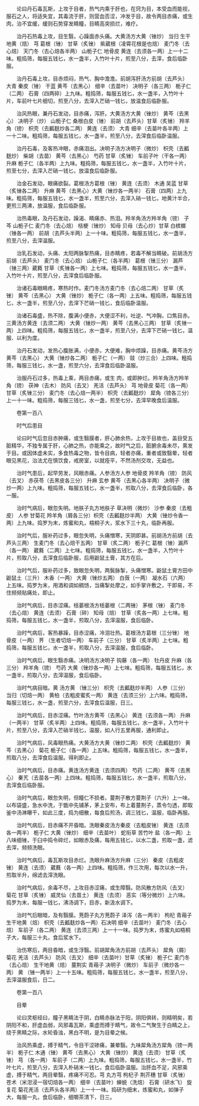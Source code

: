 <!-- { "loadSidebar": true } -->
　　论曰丹石毒瓦斯，上攻于目者，热气内乘于肝也，在窍为目，本受血而能视，服石之人，将适失宜，其毒流于肝，则营血否涩，冲发于目，故令两目赤痛，或生 肉，治不宜缓，缓则石势穿发睛瞳，目睛高突损烂，难疗。

　　治丹石热毒上攻，目生翳，心躁面赤头痛。大黄汤方大黄（锉炒） 当归 生干地黄（焙） 芎 葛根（锉） 甘草（炙锉） 紫葳根（凌霄花根是也焙） 麦门冬（去心焙） 天门冬（去心焙各半两） 山栀子仁 地骨皮 黄连（去须各一两）上一十二味。粗捣筛，每服五钱匕，水一盏半，入竹叶十片，煎至八分，去滓，食后临卧服。

　　治丹石毒上攻，目赤烦闷，热气、胸中澹澹。前胡泻肝汤方前胡（去芦头） 大青 秦皮（锉） 干蓝 黄芩（去黑心） 细辛（去苗叶） 决明子（各三两） 栀子仁（二两） 石膏（四两碎）上九味。粗捣筛，每服五钱匕，水一盏半，入竹叶十片，车前叶七片细切，煎至八分，去滓入芒硝一钱匕，放温食后临卧服。

　　治风热眼，兼丹石发动，目赤痛，泻肝。大黄汤方大黄（锉炒） 黄芩（去黑心） 决明子（炒） 山栀子仁 桑根白皮（锉） 前胡（去芦头）甘草（炙锉） 羚羊角（镑） 枳壳（去瓤麸炒各二两） 黄连（去须） 大青 细辛（去苗叶各半两）上一十二味。粗捣筛，每服五钱匕，水一盏半，煎至八分，去滓食后临卧温服。

　　治丹石毒，及客热冲眼，赤痛泪出。决明子汤方决明子（微炒） 枳壳（去瓤麸炒） 柴胡（去苗） 黄芩（去黑心） 芍药 甘草（炙锉） 车前子叶（干各一两） 升麻 栀子仁（各半两）上九味。粗捣筛，每服五钱匕，水一盏半，入竹叶十片，煎至七分，去滓入芒硝一钱匕，放温食后临卧服。

　　治金石发动，眼痛欲裂。葛根汤方葛根（锉） 黄连（去须） 木通 吴蓝 甘草（炙锉各二两） 升麻 黄芩（去黑心）大黄（锉炒各一两半） 石膏（四两）上九味。粗捣筛，每服五钱匕，水一盏半，煎至六分，去滓入硝一钱匕，地黄汁半合，更煎三两沸，放温服，食后临卧服。

　　治热毒眼，及丹石发动，躁渴、睛痛赤、热泪。羚羊角汤方羚羊角（镑） 子芩 山栀子仁 麦门冬（去心焙） 桔梗（锉炒） 知母 贝母（去心炒）甘草 白槟榔（锉各一两） 前胡（去芦头半两）上一十味。粗捣筛，每服五钱匕，水一盏半，煎至八分，去滓温服。

　　治乳石发动，头痛、太阳两脉掣热痛，目赤睛疼，若毒不解当睛破。前胡汤方前胡（去芦头） 麦门冬（去心焙） 山栀子仁（各半两） 葛根（锉三分） 漏芦（锉三两）葳蕤 甘草（炙锉各一两）上七味。粗捣筛，每服五钱匕，水一盏半，入竹叶十片，煎至八分，去滓食后临卧服。

　　治诸石毒眼睛疼，寒热时作。麦门冬汤方麦门冬（去心焙二两） 甘草（炙锉） 黄芩（去黑心） 大黄（锉炒） 栀子仁（各一两）上五味。粗捣筛，每服五钱匕，水一盏半，煎至八分，去滓下芒硝一钱匕，食后临卧温服。

　　治诸石毒盛，热不除，腹满小便赤，大便涩不利，吐逆、气冲胸，口焦目赤。三黄汤方黄连（去须二两） 大黄（锉炒一两） 黄芩（去黑心三两） 甘草（炙锉一两）上四味。粗捣筛，每服五钱匕，水一盏半，煎至八分，去滓下芒硝一钱匕，温服、以利为度。

　　治丹石发动，发热心腹胀满，小便赤，大便难，胸中烦躁，目赤痛。黄芩汤方黄芩（去黑心） 大黄（锉炒各二两） 栀子仁（一两） 豉（炒三合）上四味。粗捣筛，每服三钱匕，水一盏，煎至六分，去滓食后临卧温服。

　　治服丹石过多，热毒上乘，两目赤痛，或生 肉，或即肿烂。羚羊角汤方羚羊角（镑） 茯神（去木） 防风（去叉） 羌活（去芦头） 芎 地骨皮 菊花（各一两）甘草（炙锉三分） 麦门冬（去心焙一两半） 枳壳（去瓤麸炒） 犀角（镑各三分）上一十一味。粗捣筛，每服三钱匕，水一盏，煎至七分，去滓早晚食后温服。

　　卷第一百八

　　时气后患目

　　论曰时气后忽目赤肿痛，或生翳膜者，肝心肺余热，上攻于目故也，盖目受五脏精华，不独专属于肝，心肺之热，亦能乘之，故时气之后，脏腑余毒未尽，熏发于目。或因体虚未实，多食热毒之物，皆令目病，轻者亦痛，重者或致翳晕，轻者眼见黑花，治法尤在慎饮食，戒房室，以就痊平，不然汤剂交攻，无益也。

　　治时气患后，起早劳发，风眼赤痛。人参汤方人参 地骨皮 羚羊角（镑） 防风（去叉） 赤茯苓（去黑皮各三分） 升麻 玄参 黄芩（去黑心各半两） 决明子（微炒一两）上九味。粗捣筛，每服五钱匕，水一盏半，煎取八分，去滓食后临卧，各一服。

　　治时气病后，眼忽失明。地肤子丸方地肤子 草决明（微炒） 沙参 秦皮（去粗皮） 人参 甘菊花 羚羊角（屑各三分）枳壳（去瓤麸炒半两） 大黄（锉炒令香一两）上九味。捣罗为末，炼蜜和丸，梧桐子大，浆水下三十丸，临卧再服。

　　治时气后，服补药过多，眼忽失明，头痛憎寒，天阴即甚。前胡汤方前胡（去芦头三两） 生麦门冬（去心焙干五两） 甘草（炙二两） 栀子仁 葛根（锉）漏芦（各一两） 葳蕤（二两）上七味。粗捣筛，每服五钱匕，水一盏半，入竹叶十片，煎取八分，去滓食后临卧服，后用鼢鼠土膏，其方在后。

　　治时气后，服补药过多，致眼忽失明，两鬓脉掣，头痛憎寒。鼢鼠土膏方田中鼢鼠土（三升） 木香（一两） 大黄（锉炒五两） 白蔹（一两） 凝水石（六两）上五味。捣罗为末，用酒和调如稠饧，当痛掣处摩之，如手掌许敷之，干即易，不住频频贴痛处，即止。

　　治时气病后，目赤涩痛。栝蒌根汤方栝蒌根（二两锉） 茅根（锉） 麦门冬（去心焙） 黄连（去须） 石膏（碎） 知母（焙） 甘草（炙各一两）上七味。粗捣筛，每服五钱匕，水一盏半，煎取八分，去滓温服，食后临卧。

　　治时气病后，客热暴躁，目赤涩痛，冷泪壮热。葛根汤方葛根（三分锉） 地骨皮（一两） 荠 （生者切焙一两） 车前子（三分） 甘草（炙半两）上七味。粗捣筛，每服五钱匕，水一盏半，煎取八分，去滓温服，食后临卧。

　　治时气病后，眼生翳赤痛。决明汤方决明子 钩藤（各一两） 牡丹皮 升麻（各三分） 羚羊角（镑） 芍药 大黄（锉炒各一两）上七味。粗捣筛，每服五钱匕，水一盏半，煎取八分，去滓温服，食后临卧。

　　治时气病目暗。黄 汤方黄 （锉三分） 枳壳（去瓤麸炒半两） 人参（三分） 当归（切焙一两） 黄柏（去粗皮蜜炙一两） 黄连（去须三分）上六味。粗捣筛，每服三钱匕，水一盏，煎至六分，去滓食后温服，日三。

　　治时气病后，目赤涩痛。竹叶汤方黄芩（去黑心） 黄连（去须各一两） 升麻（一两半） 甘草（炙半两）上四味。粗捣筛，每服五钱匕，水一盏半，入竹叶十片，煎至八分，去滓入芒硝半钱匕，温服，如人行五里再服，通利即止。

　　治时气病后，风毒眼热痛。大黄汤方大黄（锉炒二两） 枳壳（去瓤麸炒） 黄芩（去黑心） 菊花 栀子仁（各一两）上五味。粗捣筛，每服五钱匕，水一盏半，煎取八分，去滓食后温服。得利即止。

　　治时气病后，目赤痛。黄连汤方黄连（去须四两） 芍药（二两） 黄芩（去黑心） 秦艽（去苗各一两）上四味。粗捣筛，每服五钱匕，水一盏半，煎取八分，去滓食后临卧服。

　　治时气病后，眼忽失明，但瞳仁不损者。蔓荆子散方蔓荆子（六升）上一味。以布袋盛，急水中洗，于甑中先铺茅，茅上安布，布上着蔓荆子，蒸令匀透，即取釜中汤淋曝干，如此三度，捣为细散，每食后煎汤，调三钱匕，温服，临卧再服。

　　治时气病后，目赤痛不开昏暗。洗眼秦皮汤方秦皮（去粗皮锉） 黄连（去须各一两半） 栀子仁 大黄（锉炒） 细辛（去苗叶） 蛇衔草 苦竹叶 盐（各一两）上八味细锉，于臼中捣令碎烂，如眼赤及痛，每用五钱匕，以水二盏，煎取一盏，滤去滓，频频洗眼。

　　治时气病后，毒瓦斯攻目赤烂。洗眼升麻汤方升麻（三分） 秦皮（去粗皮锉） 黄连（去须） 葳蕤（各一两）上四味。粗捣筛，作三次用，每次以水一升，煎取半升，绵滤去滓洗眼。

　　治时气病后，余毒不尽，上攻目赤涩痛，或生障翳。防风散方防风（去叉） 菊花 甘草（炙锉） 威灵仙（去苗土） 黄连（去须） 恶实（等分微炒）上六味。捣罗为末，每服一钱匕，沸汤调下，目赤，新汲水调下。

　　治时气后眼暗，及有翳膜。茺蔚子丸方茺蔚子 泽泻（各一两半） 枸杞 青葙子 生干地黄（焙） 枳壳（去瓤麸炒各一两）石决明 细辛（去苗叶） 麦门冬（去心焙） 车前子（各二两） 黄连（去须三两）上一十一味。捣罗为末，炼蜜丸如梧桐子大，每服三十丸，食后浆水下。

　　治伤寒后，两目昏暗，或生浮翳。前胡犀角汤方前胡（去芦头） 犀角（屑） 菊花 羌活（去芦头） 防风（去叉） 细辛（去苗叶）甘草（炙锉） 栀子仁 麦门冬（去心焙） 生干地黄（焙） 蔓荆实 青葙子 决明子（微炒） 车前子（微炒各一两） 黄 （锉一两半）上一十五味。粗捣筛，每服五钱匕，水一盏半，煎至八分，去滓温服食后，日二。

　　卷第一百八

　　目晕

　　论曰灵枢经曰，瞳子黑睛法于阴，白睛赤脉法于阳，阴阳俱转，则精明矣，若阴阳不和，肝虚血弱，风邪毒瓦斯，乘虚而搏于睛气，故令二气聚生于白睛之上，绕于黑睛之际，水轮昏浊，黑白不明，是为目晕之候。

　　治风热乘虚，搏于精气，令目干涩碜痛，兼晕翳。九味犀角汤方犀角（镑一两半） 栀子仁 木通（锉） 黄芩（去黑心） 大黄（锉炒） 黄连（去须） 甘草（炙锉） 芎 （各一两） 车前子（二两）上九味。粗捣筛，每服五钱匕，水一盏半，竹叶七片，煎至八分，去滓入朴硝末一钱匕，食后临卧温服。治肝血不足，风邪乘虚，搏于精气，两目晕翳，疼痛不可忍。芎 丸方芎 枸杞子 荆芥穗 甘草（炙锉） 苍术（米泔浸一宿切焙各一两） 细辛（去苗叶）蝉蜕（洗焙） 石膏（研水飞） 旋复花 菊花羌活（去芦头各半两）上一十一味。捣研为细末，炼蜜和丸，如弹子大，每服一丸，食后临卧，细嚼茶清下，日三。

